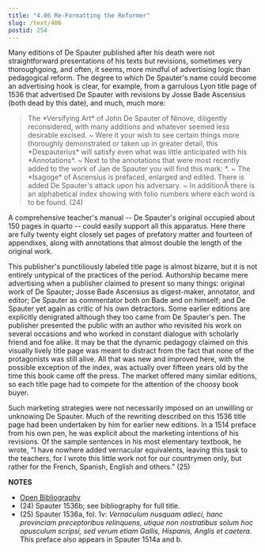 ```yaml
---
title: "4.06 Re-Formatting the Reformer"
slug: /text/406
postid: 254
---
```

Many editions of De Spauter published after his death were not straightforward presentations of his texts but revisions, sometimes very thoroughgoing, and often, it seems, more mindful of advertising logic than pedagogical reform. The degree to which De Spauter's name could become an advertising hook is clear, for example, from a garrulous Lyon title page of 1536 that advertised De Spauter with revisions by Josse Bade Ascensius (both dead by this date), and much, much more:
<blockquote>The *Versifying Art* of John De Spauter of Ninove, diligently reconsidered, with many additions and whatever seemed less desirable excised.
~ Were it your wish to see certain things more thoroughly demonstrated or taken up in greater detail, this *Despauterius* will satisfy even what was little anticipated with his *Annotations*.
~ Next to the annotations that were most recently added to the work of Jan de Spauter you will find this mark: *.
~ The *Isagoge* of Ascensius is prefaced, enlarged and edited. There is added De Spauter's attack upon his adversary.
~ In additionÂ there is an alphabetical index showing with folio numbers where each word is to be found. (24)</blockquote>
A comprehensive teacher's manual -- De Spauter's original occupied about 150 pages in quarto -- could easily support all this apparatus. Here there are fully twenty eight closely set pages of prefatory matter and fourteen of appendixes, along with annotations that almost double the length of the original work.

This publisher's punctiliously labeled title page is almost bizarre, but it is not entirely untypical of the practices of the period. Authorship became mere advertising when a publisher claimed to present so many things: original work of De Spauter; Josse Bade Ascensius as digest-maker, annotator, and editor; De Spauter as commentator both on Bade and on himself; and De Spauter yet again as critic of his own detractors. Some earlier editions are explicitly denigrated although they too came from De Spauter's pen. The publisher presented the public with an author who revisited his work on several occasions and who worked in constant dialogue with scholarly friend and foe alike. It may be that the dynamic pedagogy claimed on this visually lively title page was meant to distract from the fact that none of the protagonists was still alive. All that was new and improved here, with the possible exception of the index, was actually over fifteen years old by the time this book came off the press. The market offered many similar editions, so each title page had to compete for the attention of the choosy book buyer.

Such marketing strategies were not necessarily imposed on an unwilling or unknowing De Spauter. Much of the rewriting described on this 1536 title page had been undertaken by him for earlier new editions. In a 1514 preface from his own pen, he was explicit about the marketing intentions of his revisions. Of the sample sentences in his most elementary textbook, he wrote, "I have nowhere added vernacular equivalents, leaving this task to the teachers, for I wrote this little work not for our countrymen only, but rather for the French, Spanish, English and others." (25)

**NOTES**
* [Open Bibliography](/bibliography.pdf)
* (24) Spauter 1536b; see bibliography for full title.
* (25) Spauter 1536a, fol. 1v: *Vernaculum nusquam adieci, hanc provinciam preceptoribus relinquens, utique non nostratibus solum hoc opusculum scripsi, sed verum etiam Gallis, Hispanis, Anglis et caetera*. This preface also appears in Spauter 1514a and b.
